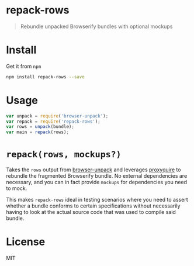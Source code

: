 # repack-rows

> Rebundle unpacked Browserify bundles with optional mockups

# Install

Get it from `npm`

```bash
npm install repack-rows --save
```

# Usage

```js
var unpack = require('browser-unpack');
var repack = require('repack-rows');
var rows = unpack(bundle);
var main = repack(rows);
```

# `repack(rows, mockups?)`

Takes the `rows` output from [browser-unpack][1] and leverages [proxyquire][2] to rebundle the fragmented Browserify bundle. No external dependencies are necessary, and you can in fact provide `mockups` for dependencies you need to mock.

This makes `repack-rows` ideal in testing scenarios where you need to assert whether a bundle conforms to certain specifications without necessarily having to look at the actual source code that was used to compile said bundle.

# License

MIT

[1]: https://github.com/substack/browser-unpack
[2]: https://github.com/thlorenz/proxyquire

